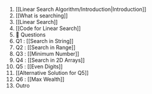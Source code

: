 1. [[Linear Search Algorithm/Introduction|Introduction]]
2. [[What is searching]]
3. [[Linear Search]]
4. [[Code for Linear Search]]
5. 🎯 Questions
6. Q1 : [[Search in String]]
7. Q2 : [[Search in Range]]
8. Q3 : [[Minimum Number]]
9. Q4 : [[Search in 2D Arrays]]
10. Q5 : [[Even Digits]]
11. [[Alternative Solution for Q5]]
12. Q6 : [[Max Wealth]]
13. Outro
